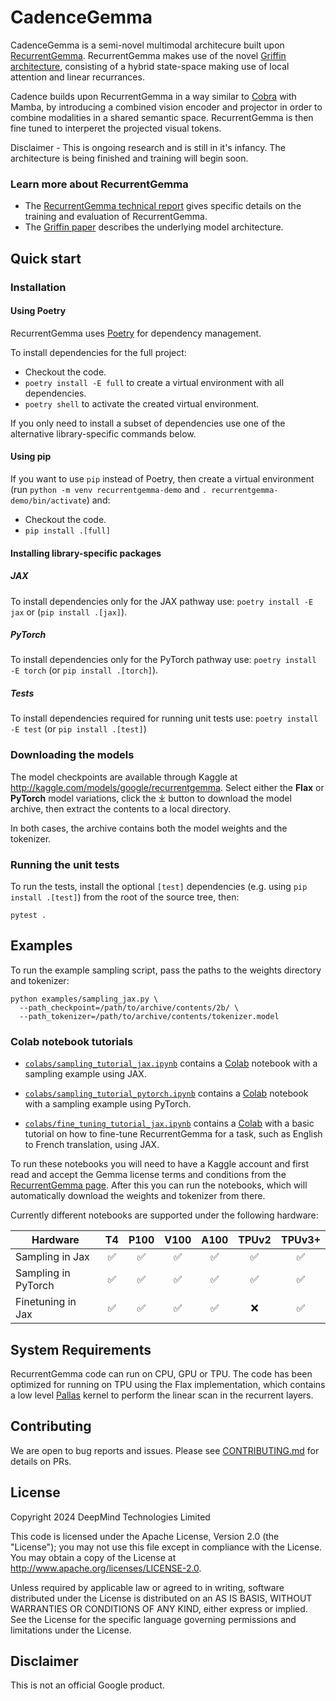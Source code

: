 # CadenceGemma

CadenceGemma is a semi-novel multimodal architecure built upon [RecurrentGemma](https://github.com/google-deepmind/recurrentgemma). RecurrentGemma makes use of the novel [Griffin architecture](https://arxiv.org/abs/2402.19427), consisting of a hybrid state-space making use of local attention and linear recurrances.

Cadence builds upon RecurrentGemma in a way similar to [Cobra](https://arxiv.org/abs/2403.14520) with Mamba, by introducing a combined vision encoder and projector in order to combine modalities in a shared semantic space. RecurrentGemma is then fine tuned to interperet the projected visual tokens.

Disclaimer - This is ongoing research and is still in it's infancy. The architecture is being finished and training will begin soon.

### Learn more about RecurrentGemma

-   The [RecurrentGemma technical report](https://storage.googleapis.com/deepmind-media/gemma/recurrentgemma-report.pdf) gives specific details on the training and evaluation of RecurrentGemma.
-   The [Griffin paper](https://arxiv.org/abs/2402.19427) describes the underlying model architecture.

## Quick start

### Installation

#### Using Poetry
RecurrentGemma uses [Poetry](https://python-poetry.org/docs/) for dependency
management.

To install dependencies for the full project:
* Checkout the code.
* `poetry install -E full` to create a virtual environment with all dependencies.
* `poetry shell` to activate the created virtual environment.

If you only need to install a subset of dependencies use one of the alternative
library-specific commands below.

#### Using pip
If you want to use `pip` instead of Poetry, 
then create a virtual environment (run `python -m venv recurrentgemma-demo` and `. recurrentgemma-demo/bin/activate`) and:

* Checkout the code.
* `pip install .[full]`

#### Installing library-specific packages

##### JAX
To install dependencies only for the JAX pathway use:
`poetry install -E jax` or (`pip install .[jax]`).

##### PyTorch
To install dependencies only for the PyTorch pathway use:
`poetry install -E torch` (or `pip install .[torch]`).

##### Tests
To install dependencies required for running unit tests use:
`poetry install -E test` (or `pip install .[test]`)

### Downloading the models

The model checkpoints are available through Kaggle at
http://kaggle.com/models/google/recurrentgemma.
Select either the **Flax** or **PyTorch** model variations, click the ⤓ button
to download the model archive, then extract the contents to a local directory.

In both cases, the archive contains both the model weights and
the tokenizer.

### Running the unit tests

To run the tests, install the optional `[test]` dependencies (e.g. using `pip install .[test]`) from the root of the source tree, then:

```
pytest .
```

## Examples

To run the example sampling script, pass the paths to the weights directory and tokenizer:

```
python examples/sampling_jax.py \
  --path_checkpoint=/path/to/archive/contents/2b/ \
  --path_tokenizer=/path/to/archive/contents/tokenizer.model
```

### Colab notebook tutorials

-   [`colabs/sampling_tutorial_jax.ipynb`](https://colab.sandbox.google.com/github/google-deepmind/recurrentgemma/blob/main/colabs/sampling_tutorial_jax.ipynb)
    contains a [Colab](http://colab.google) notebook with a sampling example using JAX.

-   [`colabs/sampling_tutorial_pytorch.ipynb`](https://colab.sandbox.google.com/github/google-deepmind/recurrentgemma/blob/main/colabs/sampling_tutorial_pytorch.ipynb)
    contains a [Colab](http://colab.google) notebook with a sampling example using PyTorch.

-   [`colabs/fine_tuning_tutorial_jax.ipynb`](https://colab.sandbox.google.com/github/google-deepmind/recurrentgemma/blob/main/colabs/fine_tuning_tutorial_jax.ipynb)
    contains a [Colab](http://colab.google) with a basic tutorial on how to
    fine-tune RecurrentGemma for a task, such as English to French translation, using JAX.

To run these notebooks you will need to have a Kaggle account and first read and accept
the Gemma license terms and conditions from the [RecurrentGemma page](http://kaggle.com/models/google/recurrentgemma).
After this you can run the notebooks, which will automatically download the weights and tokenizer from there.

Currently different notebooks are supported under the following hardware:

| Hardware            | T4  | P100 | V100 | A100 | TPUv2 | TPUv3+ |
|---------------------|:---:|:----:|:----:|:----:|:-----:|:------:|
| Sampling in Jax     | ✅  | ✅   | ✅   | ✅   | ✅    | ✅    |
| Sampling in PyTorch | ✅  | ✅   | ✅   | ✅   | ✅    | ✅    |
| Finetuning in Jax   | ✅  | ✅   | ✅   | ✅   | ❌    | ✅    |


## System Requirements

RecurrentGemma code can run on CPU, GPU or TPU.
The code has been optimized for running on TPU using the Flax implementation,
which contains a low level [Pallas](https://jax.readthedocs.io/en/latest/pallas/index.html) kernel to perform the linear scan in the recurrent layers.

## Contributing

We are open to bug reports and issues. Please see
[CONTRIBUTING.md](CONTRIBUTING.md) for details on PRs.

## License

Copyright 2024 DeepMind Technologies Limited

This code is licensed under the Apache License, Version 2.0 (the \"License\");
you may not use this file except in compliance with the License. You may obtain
a copy of the License at http://www.apache.org/licenses/LICENSE-2.0.

Unless required by applicable law or agreed to in writing, software distributed
under the License is distributed on an AS IS BASIS, WITHOUT WARRANTIES OR
CONDITIONS OF ANY KIND, either express or implied. See the License for the
specific language governing permissions and limitations under the License.

## Disclaimer

This is not an official Google product.

